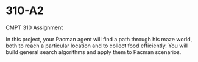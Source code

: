 # 310-A2
CMPT 310 Assignment 

In this project, your Pacman agent will find a path through his maze world, both to reach a particular location and to collect food efficiently. You will build general search algorithms and apply them to Pacman scenarios.
